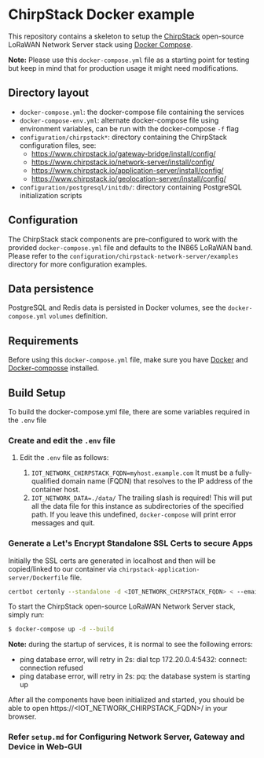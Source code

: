 # ChirpStack Docker example

This repository contains a skeleton to setup the [ChirpStack](https://www.chirpstack.io)
open-source LoRaWAN Network Server stack using [Docker Compose](https://docs.docker.com/compose/).

**Note:** Please use this `docker-compose.yml` file as a starting point for testing
but keep in mind that for production usage it might need modifications. 

## Directory layout

* `docker-compose.yml`: the docker-compose file containing the services
* `docker-compose-env.yml`: alternate docker-compose file using environment variables, can be run with the docker-compose `-f` flag
* `configuration/chirpstack*`: directory containing the ChirpStack configuration files, see:
    * https://www.chirpstack.io/gateway-bridge/install/config/
    * https://www.chirpstack.io/network-server/install/config/
    * https://www.chirpstack.io/application-server/install/config/
    * https://www.chirpstack.io/geolocation-server/install/config/
* `configuration/postgresql/initdb/`: directory containing PostgreSQL initialization scripts

## Configuration

The ChirpStack stack components are pre-configured to work with the provided
`docker-compose.yml` file and defaults to the IN865 LoRaWAN band. Please refer
to the `configuration/chirpstack-network-server/examples` directory for more configuration
examples.

## Data persistence

PostgreSQL and Redis data is persisted in Docker volumes, see the `docker-compose.yml`
`volumes` definition.

## Requirements

Before using this `docker-compose.yml` file, make sure you have [Docker](https://www.docker.com/community-edition) and [Docker-composse](https://docs.docker.com/compose/install/ )
installed.
## Build Setup

To build the docker-compose.yml file, there are some variables required in the `.env` file

### Create and edit the `.env` file

1. Edit the `.env` file as follows:

    1. `IOT_NETWORK_CHIRPSTACK_FQDN=myhost.example.com`
    It must be a fully-qualified domain name (FQDN) that resolves to the IP address of the container host.
    2. `IOT_NETWORK_DATA=./data/`
    The trailing slash is required!
   This will put all the data file for this instance as subdirectories of the specified path. If you leave this undefined, `docker-compose` will print error messages and quit.

### Generate a Let's Encrypt Standalone SSL Certs to secure Apps
Initially the SSL certs are generated in localhost and then will be copied/linked to our container via `chirpstack-application-server/Dockerfile` file.

```bash
certbot certonly --standalone -d <IOT_NETWORK_CHIRPSTACK_FQDN> < --email <username@example.com>
```
To start the ChirpStack open-source LoRaWAN Network Server stack, simply run:

```bash
$ docker-compose up -d --build
```

**Note:** during the startup of services, it is normal to see the following errors:

* ping database error, will retry in 2s: dial tcp 172.20.0.4:5432: connect: connection refused
* ping database error, will retry in 2s: pq: the database system is starting up


After all the components have been initialized and started, you should be able
to open https://<IOT_NETWORK_CHIRPSTACK_FQDN>/ in your browser.

### Refer `setup.md` for Configuring Network Server, Gateway and Device in Web-GUI

